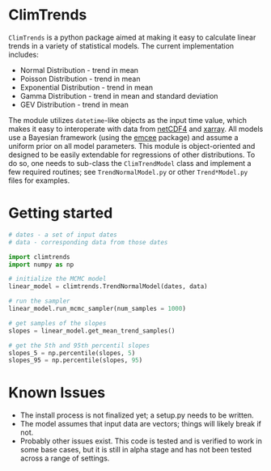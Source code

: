 # ClimTrends

`ClimTrends` is a python package aimed at making it easy to calculate linear
trends in a variety of statistical models.  The current implementation
includes:

  * Normal Distribution - trend in mean
  * Poisson Distribution - trend in mean
  * Exponential Distribution - trend in mean
  * Gamma Distribution - trend in mean and standard deviation
  * GEV Distribution - trend in mean

The module utilizes `datetime`-like objects as the input time value, which
makes it easy to interoperate with data from
[netCDF4](http://unidata.github.io/netcdf4-python/) and
[xarray](http://xarray.pydata.org/en/stable/). All models use a Bayesian
framework (using the [emcee](http://dfm.io/emcee/current/) package) and assume
a uniform prior on all model parameters. This module is object-oriented and
designed to be easily extendable for regressions of other distributions.  To do
so, one needs to sub-class the `ClimTrendModel` class and implement a few
required routines; see `TrendNormalModel.py` or other `Trend*Model.py` files
for examples.

# Getting started

```python
# dates - a set of input dates
# data - corresponding data from those dates

import climtrends
import numpy as np

# initialize the MCMC model
linear_model = climtrends.TrendNormalModel(dates, data)

# run the sampler
linear_model.run_mcmc_sampler(num_samples = 1000)

# get samples of the slopes
slopes = linear_model.get_mean_trend_samples()

# get the 5th and 95th percentil slopes
slopes_5 = np.percentile(slopes, 5)
slopes_95 = np.percentile(slopes, 95)
```

# Known Issues

* The install process is not finalized yet; a setup.py needs to be written.
* The model assumes that input data are vectors; things will likely break if not.
* Probably other issues exist.  This code is tested and is verified to work in some base cases,
  but it is still in alpha stage and has not been tested across a range of settings.
